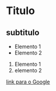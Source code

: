 # Titulo 

## subtitulo
- Elemento 1
- Elemento 2


1) Elemento 1
2) elemento 2

[link para o Google](https://git-scm.com/downloads/linux)